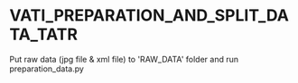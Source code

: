 ﻿# VATI_PREPARATION_AND_SPLIT_DATA_TATR
Put raw data (jpg file & xml file) to 'RAW_DATA' folder and run preparation_data.py
